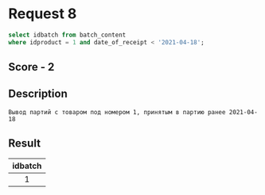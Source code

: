 # Request 8
```sql
select idbatch from batch_content
where idproduct = 1 and date_of_receipt < '2021-04-18';
```
## Score - 2

## Description
```
Вывод партий с товаром под номером 1, принятым в партию ранее 2021-04-18
```

## Result
| idbatch
|:-------:
|       1
